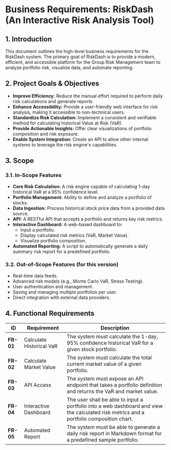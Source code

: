 # Business Requirements: RiskDash (An Interactive Risk Analysis Tool)

## 1. Introduction

This document outlines the high-level business requirements for the RiskDash system. The primary goal of RiskDash is to provide a modern, efficient, and accessible platform for the Group Risk Management team to analyze portfolio risk, visualize data, and automate reporting.

## 2. Project Goals & Objectives

- **Improve Efficiency:** Reduce the manual effort required to perform daily risk calculations and generate reports.
- **Enhance Accessibility:** Provide a user-friendly web interface for risk analysis, making it accessible to non-technical users.
- **Standardize Risk Calculation:** Implement a consistent and verifiable method for calculating historical Value at Risk (VaR).
- **Provide Actionable Insights:** Offer clear visualizations of portfolio composition and risk exposure.
- **Enable System Integration:** Create an API to allow other internal systems to leverage the risk engine's capabilities.

## 3. Scope

### 3.1. In-Scope Features

- **Core Risk Calculation:** A risk engine capable of calculating 1-day historical VaR at a 95% confidence level.
- **Portfolio Management:** Ability to define and analyze a portfolio of stocks.
- **Data Ingestion:** Process historical stock price data from a provided data source.
- **API:** A RESTful API that accepts a portfolio and returns key risk metrics.
- **Interactive Dashboard:** A web-based dashboard to:
    - Input a portfolio.
    - Display calculated risk metrics (VaR, Market Value).
    - Visualize portfolio composition.
- **Automated Reporting:** A script to automatically generate a daily summary risk report for a predefined portfolio.

### 3.2. Out-of-Scope Features (for this version)

- Real-time data feeds.
- Advanced risk models (e.g., Monte Carlo VaR, Stress Testing).
- User authentication and management.
- Saving and managing multiple portfolios per user.
- Direct integration with external data providers.

## 4. Functional Requirements

| ID | Requirement | Description |
|---|---|---|
| **FR-01** | Calculate Historical VaR | The system must calculate the 1-day, 95% confidence historical VaR for a given stock portfolio. |
| **FR-02** | Calculate Market Value | The system must calculate the total current market value of a given portfolio. |
| **FR-03** | API Access | The system must expose an API endpoint that takes a portfolio definition and returns the VaR and market value. |
| **FR-04** | Interactive Dashboard | The user shall be able to input a portfolio into a web dashboard and view the calculated risk metrics and a portfolio composition chart. |
| **FR-05** | Automated Report | The system must be able to generate a daily risk report in Markdown format for a predefined sample portfolio. |

